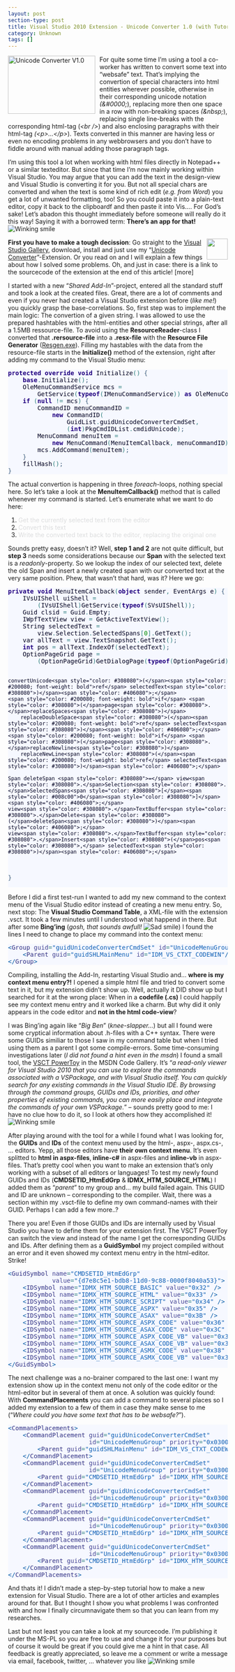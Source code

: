 ```yaml
---
layout: post
section-type: post
title: Visual Studio 2010 Extension - Unicode Converter 1.0 (with Tutorial)
category: Unknown
tags: []
---
```

<p><a href="http://visualstudiogallery.msdn.microsoft.com/en-us/fcc87763-32e7-4870-8289-f18ce37b9764"><img class="wlDisabledImage" style="border-right-width: 0px; margin: 0px 10px 10px 0px; display: inline; border-top-width: 0px; border-bottom-width: 0px; border-left-width: 0px" src="http://anheledirwp.blob.core.windows.net/wordpress/2010/08/splashscreen.png" border="0" alt="Unicode Converter V1.0" width="200" height="133" align="left" /></a>For quite some time I&rsquo;m using a tool a co-worker has written to convert some text into &ldquo;websafe&rdquo; text. That&rsquo;s implying the convertion of special characters into html entities wherever possible, otherwise in their corresponding unicode notation <em>(&amp;#0000;</em>), replacing more then one space in a row with non-breaking spaces <em>(&amp;nbsp;</em>), replacing single line-breaks with the corresponding html-tag (<em>&lt;br /&gt;</em>) and also enclosing paragraphs with their html-tag <em>(&lt;p&gt;&hellip;&lt;/p&gt;</em>). Texts converted in this manner are having less or even no encoding problems in any webbrowsers and you don&rsquo;t have to fiddle around with manual adding those paragraph tags.</p>
<p>I&rsquo;m using this tool a lot when working with html files directly in Notepad++ or a similar texteditor. But since that time I&rsquo;m now mainly working within Visual Studio. You may argue that you can add the text in the design-view and Visual Studio is converting it for you. But not all special chars are converted and when the text is some kind of rich edit (<em>e.g. from Word</em>) you get a lot of unwanted formatting, too! So you could paste it into a plain-text editor, copy it back to the clipboardf and then paste it into Vis&hellip;. For God&rsquo;s sake! Let&rsquo;s abadon this thought immediately before someone will really do it this way! Saying it with a borrowed term: <strong>There&rsquo;s an app for that!</strong> <img class="wlEmoticon wlEmoticon-winkingsmile" style="border-bottom-style: none; border-right-style: none; border-top-style: none; border-left-style: none" src="http://anheledirwp.blob.core.windows.net/wordpress/2010/08/wlEmoticonwinkingsmile.png" alt="Winking smile" /></p>
<p><strong><img class="wlDisabledImage" style="border-right-width: 0px; margin: 0px 0px 0px 10px; display: inline; border-top-width: 0px; border-bottom-width: 0px; border-left-width: 0px" src="http://anheledirwp.blob.core.windows.net/wordpress/2010/08/web.png" border="0" alt="" width="48" height="48" align="right" />First you have to make a tough decission</strong>: Go straight to the <a href="http://visualstudiogallery.msdn.microsoft.com/en-us/fcc87763-32e7-4870-8289-f18ce37b9764">Visual Studio Gallery</a>, download, install and just use my &ldquo;<a href="http://visualstudiogallery.msdn.microsoft.com/en-us/fcc87763-32e7-4870-8289-f18ce37b9764">Unicode Converter</a>&rdquo;-Extension. Or you read on and I will explain a few things about how I solved some problems. Oh, and just in case: there is a link to the sourcecode of the extension at the end of this article! [more]</p>
<p>I started with a new &ldquo;<em>Shared Add-In</em>&rdquo;-project, entered all the standard stuff and took a look at the created files. Great, there are a lot of comments and even if you never had created a Visual Studio extension before (<em>like me!</em>) you quickly grasp the base-correlations. So, first step was to implement the main logic: The convertion of a given string. I was allowed to use the prepared hashtables with the html-entities and other special strings, after all a 1.5MB ressource-file. To avoid using the <strong>ResourceReader</strong>-class I converted that <strong>.rersource-file</strong> into a <strong>.resx-file</strong> with the <strong>Resource File Generator</strong> (<a href="http://msdn.microsoft.com/en-us/library/ccec7sz1(v=vs.80).aspx">Resgen.exe</a>). Filling my hastables with the data from the resource-file starts in the <strong>Initialize()</strong> method of the extension, right after adding my command to the Visual Studio menu:</p>
<pre style="background: #f6f8ff; color: #000020"><span style="color: #200080; font-weight: bold">protected</span> <span style="color: #200080; font-weight: bold">override</span> <span style="color: #200080; font-weight: bold">void</span> Initialize<span style="color: #308080">(</span><span style="color: #308080">)</span> <span style="color: #406080">{</span>
    <span style="color: #200080; font-weight: bold">base</span><span style="color: #308080">.</span>Initialize<span style="color: #308080">(</span><span style="color: #308080">)</span><span style="color: #406080">;</span>
    OleMenuCommandService mcs <span style="color: #308080">=</span>
        GetService<span style="color: #308080">(</span><span style="color: #200080; font-weight: bold">typeof</span><span style="color: #308080">(</span>IMenuCommandService<span style="color: #308080">)</span><span style="color: #308080">)</span> <span style="color: #200080; font-weight: bold">as</span> OleMenuCommandService<span style="color: #406080">;</span>
    <span style="color: #200080; font-weight: bold">if</span> <span style="color: #308080">(</span><span style="color: #200080; font-weight: bold">null</span> <span style="color: #308080">!</span><span style="color: #308080">=</span> mcs<span style="color: #308080">)</span> <span style="color: #406080">{</span>
        CommandID menuCommandID <span style="color: #308080">=</span>
            <span style="color: #200080; font-weight: bold">new</span> CommandID<span style="color: #308080">(</span>
                GuidList<span style="color: #308080">.</span>guidUnicodeConverterCmdSet<span style="color: #308080">,</span>
                <span style="color: #308080">(</span><span style="color: #200080; font-weight: bold">int</span><span style="color: #308080">)</span>PkgCmdIDList<span style="color: #308080">.</span>cmdidUnicode<span style="color: #308080">)</span><span style="color: #406080">;</span>
        MenuCommand menuItem <span style="color: #308080">=</span>
            <span style="color: #200080; font-weight: bold">new</span> MenuCommand<span style="color: #308080">(</span>MenuItemCallback<span style="color: #308080">,</span> menuCommandID<span style="color: #308080">)</span><span style="color: #406080">;</span>
        mcs<span style="color: #308080">.</span>AddCommand<span style="color: #308080">(</span>menuItem<span style="color: #308080">)</span><span style="color: #406080">;</span>
    <span style="color: #406080">}</span>
    fillHash<span style="color: #308080">(</span><span style="color: #308080">)</span><span style="color: #406080">;</span>
<span style="color: #406080">}</span></pre>
<p>The actual convertion is happening in three <em>foreach</em>-loops, nothing special here. So let&rsquo;s take a look at the <strong>MenuItemCallback()</strong> method that is called whenever my command is started. Let&rsquo;s enumerate what we want to do here:</p>
<ol>
<li><span style="color: #dcddde;">Get the currently selected text from the editor</span> </li>
<li><span style="color: #dcddde;">Convert this text</span> </li>
<li><span style="color: #dcddde;">Write the converted text back to the editor, replacing the original one</span> </li>
</ol>
<p>Sounds pretty easy, doesn&rsquo;t it? Well, <strong>step 1 and 2</strong> are not quite difficult, but <strong>step 3</strong> needs some considerations because our <strong>Span</strong> with the selected text is a <em>readonly</em>-property. So we lookup the index of our selected text, delete the old Span and insert a newly created span with our converted text at the very same position. Phew, that wasn&rsquo;t that hard, was it? Here we go:</p>
<pre style="background: #f6f8ff; color: #000020"><span style="color: #200080; font-weight: bold">private</span> <span style="color: #200080; font-weight: bold">void</span> MenuItemCallback<span style="color: #308080">(</span><span style="color: #200080; font-weight: bold">object</span> sender<span style="color: #308080">,</span> EventArgs e<span style="color: #308080">)</span> <span style="color: #406080">{</span>
    IVsUIShell uiShell <span style="color: #308080">=</span>
        <span style="color: #308080">(</span>IVsUIShell<span style="color: #308080">)</span>GetService<span style="color: #308080">(</span><span style="color: #200080; font-weight: bold">typeof</span><span style="color: #308080">(</span>SVsUIShell<span style="color: #308080">)</span><span style="color: #308080">)</span><span style="color: #406080">;</span>
    Guid clsid <span style="color: #308080">=</span> Guid<span style="color: #308080">.</span>Empty<span style="color: #406080">;</span>
    IWpfTextView view <span style="color: #308080">=</span> GetActiveTextView<span style="color: #308080">(</span><span style="color: #308080">)</span><span style="color: #406080">;</span>
    String selectedText <span style="color: #308080">=</span>
        view<span style="color: #308080">.</span>Selection<span style="color: #308080">.</span>SelectedSpans<span style="color: #308080">[</span><span style="color: #008c00">0</span><span style="color: #308080">]</span><span style="color: #308080">.</span>GetText<span style="color: #308080">(</span><span style="color: #308080">)</span><span style="color: #406080">;</span>
    var allText <span style="color: #308080">=</span> view<span style="color: #308080">.</span>TextSnapshot<span style="color: #308080">.</span>GetText<span style="color: #308080">(</span><span style="color: #308080">)</span><span style="color: #406080">;</span>
    <span style="color: #200080; font-weight: bold">int</span> pos <span style="color: #308080">=</span> allText<span style="color: #308080">.</span>IndexOf<span style="color: #308080">(</span>selectedText<span style="color: #308080">)</span><span style="color: #406080">;</span>
    OptionPageGrid page <span style="color: #308080">=</span>
        <span style="color: #308080">(</span>OptionPageGrid<span style="color: #308080">)</span>GetDialogPage<span style="color: #308080">(</span><span style="color: #200080; font-weight: bold">typeof</span><span style="color: #308080">(</span>OptionPageGrid<span style="color: #308080">)</span><span style="color: #308080">)</span><span style="color: #406080">;</span>

    convertUnicode<span style="color: #308080">(</span><span style="color: #200080; font-weight: bold">ref</span> selectedText<span style="color: #308080">)</span><span style="color: #406080">;</span>
    <span style="color: #200080; font-weight: bold">if</span> <span style="color: #308080">(</span>page<span style="color: #308080">.</span>replaceSpaces<span style="color: #308080">)</span>
        replaceDoubleSpace<span style="color: #308080">(</span><span style="color: #200080; font-weight: bold">ref</span> selectedText<span style="color: #308080">)</span><span style="color: #406080">;</span>
    <span style="color: #200080; font-weight: bold">if</span> <span style="color: #308080">(</span>page<span style="color: #308080">.</span>replaceNewline<span style="color: #308080">)</span>
        replaceNewLine<span style="color: #308080">(</span><span style="color: #200080; font-weight: bold">ref</span> selectedText<span style="color: #308080">)</span><span style="color: #406080">;</span>

    Span deleteSpan <span style="color: #308080">=</span> view<span style="color: #308080">.</span>Selection<span style="color: #308080">.</span>SelectedSpans<span style="color: #308080">[</span><span style="color: #008c00">0</span><span style="color: #308080">]</span><span style="color: #406080">;</span>
    view<span style="color: #308080">.</span>TextBuffer<span style="color: #308080">.</span>Delete<span style="color: #308080">(</span>deleteSpan<span style="color: #308080">)</span><span style="color: #406080">;</span>
    view<span style="color: #308080">.</span>TextBuffer<span style="color: #308080">.</span>Insert<span style="color: #308080">(</span>pos<span style="color: #308080">,</span> selectedText<span style="color: #308080">)</span><span style="color: #406080">;</span>
<span style="color: #406080">}</span></pre>
<p>Before I did a first test-run I wanted to add my new command to the context menu of the Visual Studio editor instead of creating a new menu entry. So, next stop: The <strong>Visual Studio Command Table</strong>, a XML-file with the extension .vsct. It took a few minutes until I understood what happend in there. But after some <strong>Bing&rsquo;ing</strong> (<em>gosh, that sounds awfull!</em> <img class="wlEmoticon wlEmoticon-sadsmile" style="border-bottom-style: none; border-right-style: none; border-top-style: none; border-left-style: none" src="http://anheledirwp.blob.core.windows.net/wordpress/2010/08/wlEmoticonsadsmile.png" alt="Sad smile" />) I found the lines I need to change to place my command into the context menu:</p>
<pre style="background: #f6f8ff; color: #000020"><span style="color: #0057a6">&lt;</span><span style="color: #333385">Group</span> <span style="color: #474796">guid</span><span style="color: #308080">=</span><span style="color: #1060b6">"</span><span style="color: #1060b6">guidUnicodeConverterCmdSet</span><span style="color: #1060b6">"</span> <span style="color: #474796">id</span><span style="color: #308080">=</span><span style="color: #1060b6">"</span><span style="color: #1060b6">UnicodeMenuGroup</span><span style="color: #1060b6">"</span> <span style="color: #474796">priority</span><span style="color: #308080">=</span><span style="color: #1060b6">"</span><span style="color: #1060b6">0x0600</span><span style="color: #1060b6">"</span><span style="color: #0057a6">&gt;</span>
    <span style="color: #0057a6">&lt;</span><span style="color: #333385">Parent</span> <span style="color: #474796">guid</span><span style="color: #308080">=</span><span style="color: #1060b6">"</span><span style="color: #1060b6">guidSHLMainMenu</span><span style="color: #1060b6">"</span> <span style="color: #474796">id</span><span style="color: #308080">=</span><span style="color: #1060b6">"</span><span style="color: #1060b6">IDM_VS_CTXT_CODEWIN</span><span style="color: #1060b6">"</span><span style="color: #0057a6">/&gt;</span>
<span style="color: #0057a6">&lt;/</span><span style="color: #333385">Group</span><span style="color: #0057a6">&gt;</span></pre>
<p>Compiling, installing the Add-In, restarting Visual Studio and&hellip; <strong>where is my context menu entry?!</strong> I opened a simple html file and tried to convert some text in it, but my extension didn&rsquo;t show up. Well, actually it DID show up but I searched for it at the wrong place: When in a <strong>codefile (.cs)</strong> I could happily see my context menu entry and it worked like a charm. But why did it only appears in the code editor and <strong>not in the html code-view</strong>?</p>
<p>I was Bing&rsquo;ing again like &ldquo;<em>Big Ben</em>&rdquo; (<em>knee-slapper&hellip;</em>) but all I found were some cryptical information about .h-files with a C++ syntax. There were some GUIDs similiar to those I saw in my command table but when I tried using them as a parent I got some compile-errors. Some time-consuming investigations later (<em>I did not found a hint even in the msdn</em>) I found a small tool, the <a href="http://code.msdn.microsoft.com/VSCTPowerToy">VSCT PowerToy</a> in the MSDN Code Gallery. It&rsquo;s &ldquo;<em>a read-only viewer for Visual Studio 2010 that you can use to explore the commands associated with a VSPackage, and with Visual Studio itself. You can quickly search for any existing commands in the Visual Studio IDE. By browsing through the command groups, GUIDs and IDs, priorities, and other properties of existing commands, you can more easily place and integrate the commands of your own VSPackage.</em>&rdquo; &ndash; sounds pretty good to me: I have no clue how to do it, so I look at others how they accomplished it! <img class="wlEmoticon wlEmoticon-winkingsmile" style="border-bottom-style: none; border-right-style: none; border-top-style: none; border-left-style: none" src="http://anheledirwp.blob.core.windows.net/wordpress/2010/08/wlEmoticonwinkingsmile.png" alt="Winking smile" /></p>
<p>After playing around with the tool for a while I found what I was looking for, the <strong>GUIDs</strong> and <strong>IDs</strong> of the context menu used by the html-, aspx-, aspx.cs-, &hellip; editors. Yepp, all those editors have <strong>their own context menu</strong>. It&rsquo;s even splitted to <strong>html in aspx-files</strong>,<strong> inline-c#</strong> in aspx-files and <strong>inline-vb</strong> in aspx-files. That&rsquo;s pretty cool when you want to make an extension that&rsquo;s only working with a subset of all editors or languages! To test my newly found GUIDs and IDs (<strong>CMDSETID_HtmEdGrp</strong> &amp; <strong>IDMX_HTM_SOURCE_HTML</strong>) I added them as &ldquo;<em>parent</em>&rdquo; to my group and&hellip; my build failed again. This GUID and ID are unknown &ndash; corresponding to the compiler. Wait, there was a section within my .vsct-file to define my own command-names with their GUID. Perhaps I can add a few more..?</p>
<p>There you are! Even if those GUIDs and IDs are internally used by Visual Studio you have to define them for your extension first. The VSCT PowerToy can switch the view and instead of the name I get the corresponding GUIDs and IDs. After defining them as a <strong>GuidSymbol</strong> my project compiled without an error and it even showed my context menu entry in the html-editor. Strike!</p>
<pre style="background: #f6f8ff; color: #000020"><span style="color: #0057a6">&lt;</span><span style="color: #333385">GuidSymbol</span> <span style="color: #474796">name</span><span style="color: #308080">=</span><span style="color: #1060b6">"</span><span style="color: #1060b6">CMDSETID_HtmEdGrp</span><span style="color: #1060b6">"</span>
            <span style="color: #474796">value</span><span style="color: #308080">=</span><span style="color: #1060b6">"</span><span style="color: #1060b6">{d7e8c5e1-bdb8-11d0-9c88-0000f8040a53}</span><span style="color: #1060b6">"</span><span style="color: #0057a6">&gt;</span>
    <span style="color: #0057a6">&lt;</span><span style="color: #333385">IDSymbol</span> <span style="color: #474796">name</span><span style="color: #308080">=</span><span style="color: #1060b6">"</span><span style="color: #1060b6">IDMX_HTM_SOURCE_BASIC</span><span style="color: #1060b6">"</span> <span style="color: #474796">value</span><span style="color: #308080">=</span><span style="color: #1060b6">"</span><span style="color: #1060b6">0x32</span><span style="color: #1060b6">"</span> <span style="color: #0057a6">/&gt;</span>
    <span style="color: #0057a6">&lt;</span><span style="color: #333385">IDSymbol</span> <span style="color: #474796">name</span><span style="color: #308080">=</span><span style="color: #1060b6">"</span><span style="color: #1060b6">IDMX_HTM_SOURCE_HTML</span><span style="color: #1060b6">"</span> <span style="color: #474796">value</span><span style="color: #308080">=</span><span style="color: #1060b6">"</span><span style="color: #1060b6">0x33</span><span style="color: #1060b6">"</span> <span style="color: #0057a6">/&gt;</span>
    <span style="color: #0057a6">&lt;</span><span style="color: #333385">IDSymbol</span> <span style="color: #474796">name</span><span style="color: #308080">=</span><span style="color: #1060b6">"</span><span style="color: #1060b6">IDMX_HTM_SOURCE_SCRIPT</span><span style="color: #1060b6">"</span> <span style="color: #474796">value</span><span style="color: #308080">=</span><span style="color: #1060b6">"</span><span style="color: #1060b6">0x34</span><span style="color: #1060b6">"</span> <span style="color: #0057a6">/&gt;</span>
    <span style="color: #0057a6">&lt;</span><span style="color: #333385">IDSymbol</span> <span style="color: #474796">name</span><span style="color: #308080">=</span><span style="color: #1060b6">"</span><span style="color: #1060b6">IDMX_HTM_SOURCE_ASPX</span><span style="color: #1060b6">"</span> <span style="color: #474796">value</span><span style="color: #308080">=</span><span style="color: #1060b6">"</span><span style="color: #1060b6">0x35</span><span style="color: #1060b6">"</span> <span style="color: #0057a6">/&gt;</span>
    <span style="color: #0057a6">&lt;</span><span style="color: #333385">IDSymbol</span> <span style="color: #474796">name</span><span style="color: #308080">=</span><span style="color: #1060b6">"</span><span style="color: #1060b6">IDMX_HTM_SOURCE_ASAX</span><span style="color: #1060b6">"</span> <span style="color: #474796">value</span><span style="color: #308080">=</span><span style="color: #1060b6">"</span><span style="color: #1060b6">0x3B</span><span style="color: #1060b6">"</span> <span style="color: #0057a6">/&gt;</span>
    <span style="color: #0057a6">&lt;</span><span style="color: #333385">IDSymbol</span> <span style="color: #474796">name</span><span style="color: #308080">=</span><span style="color: #1060b6">"</span><span style="color: #1060b6">IDMX_HTM_SOURCE_ASPX_CODE</span><span style="color: #1060b6">"</span> <span style="color: #474796">value</span><span style="color: #308080">=</span><span style="color: #1060b6">"</span><span style="color: #1060b6">0x36</span><span style="color: #1060b6">"</span> <span style="color: #0057a6">/&gt;</span>
    <span style="color: #0057a6">&lt;</span><span style="color: #333385">IDSymbol</span> <span style="color: #474796">name</span><span style="color: #308080">=</span><span style="color: #1060b6">"</span><span style="color: #1060b6">IDMX_HTM_SOURCE_ASAX_CODE</span><span style="color: #1060b6">"</span> <span style="color: #474796">value</span><span style="color: #308080">=</span><span style="color: #1060b6">"</span><span style="color: #1060b6">0x3C</span><span style="color: #1060b6">"</span> <span style="color: #0057a6">/&gt;</span>
    <span style="color: #0057a6">&lt;</span><span style="color: #333385">IDSymbol</span> <span style="color: #474796">name</span><span style="color: #308080">=</span><span style="color: #1060b6">"</span><span style="color: #1060b6">IDMX_HTM_SOURCE_ASPX_CODE_VB</span><span style="color: #1060b6">"</span> <span style="color: #474796">value</span><span style="color: #308080">=</span><span style="color: #1060b6">"</span><span style="color: #1060b6">0x37</span><span style="color: #1060b6">"</span> <span style="color: #0057a6">/&gt;</span>
    <span style="color: #0057a6">&lt;</span><span style="color: #333385">IDSymbol</span> <span style="color: #474796">name</span><span style="color: #308080">=</span><span style="color: #1060b6">"</span><span style="color: #1060b6">IDMX_HTM_SOURCE_ASAX_CODE_VB</span><span style="color: #1060b6">"</span> <span style="color: #474796">value</span><span style="color: #308080">=</span><span style="color: #1060b6">"</span><span style="color: #1060b6">0x3D</span><span style="color: #1060b6">"</span> <span style="color: #0057a6">/&gt;</span>
    <span style="color: #0057a6">&lt;</span><span style="color: #333385">IDSymbol</span> <span style="color: #474796">name</span><span style="color: #308080">=</span><span style="color: #1060b6">"</span><span style="color: #1060b6">IDMX_HTM_SOURCE_ASMX_CODE</span><span style="color: #1060b6">"</span> <span style="color: #474796">value</span><span style="color: #308080">=</span><span style="color: #1060b6">"</span><span style="color: #1060b6">0x38</span><span style="color: #1060b6">"</span> <span style="color: #0057a6">/&gt;</span>
    <span style="color: #0057a6">&lt;</span><span style="color: #333385">IDSymbol</span> <span style="color: #474796">name</span><span style="color: #308080">=</span><span style="color: #1060b6">"</span><span style="color: #1060b6">IDMX_HTM_SOURCE_ASMX_CODE_VB</span><span style="color: #1060b6">"</span> <span style="color: #474796">value</span><span style="color: #308080">=</span><span style="color: #1060b6">"</span><span style="color: #1060b6">0x39</span><span style="color: #1060b6">"</span> <span style="color: #0057a6">/&gt;</span>
<span style="color: #0057a6">&lt;/</span><span style="color: #333385">GuidSymbol</span><span style="color: #0057a6">&gt;</span></pre>
<p>The next challenge was a no-brainer compared to the last one: I want my extension show up in the context menu not only of the code editor or the html-editor but in several of them at once. A solution was quickly found: With <strong>CommandPlacements</strong> you can add a command to several places so I added my extension to a few of them in case they make sense to me (&ldquo;<em>Where could you have some text that has to be websafe?</em>&rdquo;).</p>
<pre style="background: #f6f8ff; color: #000020"><span style="color: #0057a6">&lt;</span><span style="color: #333385">CommandPlacements</span><span style="color: #0057a6">&gt;</span>
    <span style="color: #0057a6">&lt;</span><span style="color: #333385">CommandPlacement</span> <span style="color: #474796">guid</span><span style="color: #308080">=</span><span style="color: #1060b6">"</span><span style="color: #1060b6">guidUnicodeConverterCmdSet</span><span style="color: #1060b6">"</span>
                      <span style="color: #474796">id</span><span style="color: #308080">=</span><span style="color: #1060b6">"</span><span style="color: #1060b6">UnicodeMenuGroup</span><span style="color: #1060b6">"</span> <span style="color: #474796">priority</span><span style="color: #308080">=</span><span style="color: #1060b6">"</span><span style="color: #1060b6">0x0300</span><span style="color: #1060b6">"</span><span style="color: #0057a6">&gt;</span>
        <span style="color: #0057a6">&lt;</span><span style="color: #333385">Parent</span> <span style="color: #474796">guid</span><span style="color: #308080">=</span><span style="color: #1060b6">"</span><span style="color: #1060b6">guidSHLMainMenu</span><span style="color: #1060b6">"</span> <span style="color: #474796">id</span><span style="color: #308080">=</span><span style="color: #1060b6">"</span><span style="color: #1060b6">IDM_VS_CTXT_CODEWIN</span><span style="color: #1060b6">"</span><span style="color: #0057a6">/&gt;</span>
    <span style="color: #0057a6">&lt;/</span><span style="color: #333385">CommandPlacement</span><span style="color: #0057a6">&gt;</span>
    <span style="color: #0057a6">&lt;</span><span style="color: #333385">CommandPlacement</span> <span style="color: #474796">guid</span><span style="color: #308080">=</span><span style="color: #1060b6">"</span><span style="color: #1060b6">guidUnicodeConverterCmdSet</span><span style="color: #1060b6">"</span>
                      <span style="color: #474796">id</span><span style="color: #308080">=</span><span style="color: #1060b6">"</span><span style="color: #1060b6">UnicodeMenuGroup</span><span style="color: #1060b6">"</span> <span style="color: #474796">priority</span><span style="color: #308080">=</span><span style="color: #1060b6">"</span><span style="color: #1060b6">0x0300</span><span style="color: #1060b6">"</span><span style="color: #0057a6">&gt;</span>
        <span style="color: #0057a6">&lt;</span><span style="color: #333385">Parent</span> <span style="color: #474796">guid</span><span style="color: #308080">=</span><span style="color: #1060b6">"</span><span style="color: #1060b6">CMDSETID_HtmEdGrp</span><span style="color: #1060b6">"</span> <span style="color: #474796">id</span><span style="color: #308080">=</span><span style="color: #1060b6">"</span><span style="color: #1060b6">IDMX_HTM_SOURCE_HTML</span><span style="color: #1060b6">"</span><span style="color: #0057a6">/&gt;</span>
    <span style="color: #0057a6">&lt;/</span><span style="color: #333385">CommandPlacement</span><span style="color: #0057a6">&gt;</span>
    <span style="color: #0057a6">&lt;</span><span style="color: #333385">CommandPlacement</span> <span style="color: #474796">guid</span><span style="color: #308080">=</span><span style="color: #1060b6">"</span><span style="color: #1060b6">guidUnicodeConverterCmdSet</span><span style="color: #1060b6">"</span>
                      <span style="color: #474796">id</span><span style="color: #308080">=</span><span style="color: #1060b6">"</span><span style="color: #1060b6">UnicodeMenuGroup</span><span style="color: #1060b6">"</span> <span style="color: #474796">priority</span><span style="color: #308080">=</span><span style="color: #1060b6">"</span><span style="color: #1060b6">0x0300</span><span style="color: #1060b6">"</span><span style="color: #0057a6">&gt;</span>
        <span style="color: #0057a6">&lt;</span><span style="color: #333385">Parent</span> <span style="color: #474796">guid</span><span style="color: #308080">=</span><span style="color: #1060b6">"</span><span style="color: #1060b6">CMDSETID_HtmEdGrp</span><span style="color: #1060b6">"</span> <span style="color: #474796">id</span><span style="color: #308080">=</span><span style="color: #1060b6">"</span><span style="color: #1060b6">IDMX_HTM_SOURCE_SCRIPT</span><span style="color: #1060b6">"</span><span style="color: #0057a6">/&gt;</span>
    <span style="color: #0057a6">&lt;/</span><span style="color: #333385">CommandPlacement</span><span style="color: #0057a6">&gt;</span>
    <span style="color: #0057a6">&lt;</span><span style="color: #333385">CommandPlacement</span> <span style="color: #474796">guid</span><span style="color: #308080">=</span><span style="color: #1060b6">"</span><span style="color: #1060b6">guidUnicodeConverterCmdSet</span><span style="color: #1060b6">"</span>
                      <span style="color: #474796">id</span><span style="color: #308080">=</span><span style="color: #1060b6">"</span><span style="color: #1060b6">UnicodeMenuGroup</span><span style="color: #1060b6">"</span> <span style="color: #474796">priority</span><span style="color: #308080">=</span><span style="color: #1060b6">"</span><span style="color: #1060b6">0x0300</span><span style="color: #1060b6">"</span><span style="color: #0057a6">&gt;</span>
        <span style="color: #0057a6">&lt;</span><span style="color: #333385">Parent</span> <span style="color: #474796">guid</span><span style="color: #308080">=</span><span style="color: #1060b6">"</span><span style="color: #1060b6">CMDSETID_HtmEdGrp</span><span style="color: #1060b6">"</span> <span style="color: #474796">id</span><span style="color: #308080">=</span><span style="color: #1060b6">"</span><span style="color: #1060b6">IDMX_HTM_SOURCE_ASPX</span><span style="color: #1060b6">"</span><span style="color: #0057a6">/&gt;</span>
    <span style="color: #0057a6">&lt;/</span><span style="color: #333385">CommandPlacement</span><span style="color: #0057a6">&gt;</span>
    <span style="color: #0057a6">&lt;</span><span style="color: #333385">CommandPlacement</span> <span style="color: #474796">guid</span><span style="color: #308080">=</span><span style="color: #1060b6">"</span><span style="color: #1060b6">guidUnicodeConverterCmdSet</span><span style="color: #1060b6">"</span>
                      <span style="color: #474796">id</span><span style="color: #308080">=</span><span style="color: #1060b6">"</span><span style="color: #1060b6">UnicodeMenuGroup</span><span style="color: #1060b6">"</span> <span style="color: #474796">priority</span><span style="color: #308080">=</span><span style="color: #1060b6">"</span><span style="color: #1060b6">0x0300</span><span style="color: #1060b6">"</span><span style="color: #0057a6">&gt;</span>
        <span style="color: #0057a6">&lt;</span><span style="color: #333385">Parent</span> <span style="color: #474796">guid</span><span style="color: #308080">=</span><span style="color: #1060b6">"</span><span style="color: #1060b6">CMDSETID_HtmEdGrp</span><span style="color: #1060b6">"</span> <span style="color: #474796">id</span><span style="color: #308080">=</span><span style="color: #1060b6">"</span><span style="color: #1060b6">IDMX_HTM_SOURCE_ASAX</span><span style="color: #1060b6">"</span><span style="color: #0057a6">/&gt;</span>
    <span style="color: #0057a6">&lt;/</span><span style="color: #333385">CommandPlacement</span><span style="color: #0057a6">&gt;</span>
<span style="color: #0057a6">&lt;/</span><span style="color: #333385">CommandPlacements</span><span style="color: #0057a6">&gt;</span></pre>
<p>And thats it! I didn&rsquo;t made a step-by-step tutorial how to make a new extension for Visual Studio. There are a lot of other articles and examples around for that. But I thought I show you what problems I was confronted with and how I finally circumnavigate them so that you can learn from my researches.</p>
<p>Last but not least you can take a look at my sourcecode. I&rsquo;m publishing it under the MS-PL so you are free to use and change it for your purposes but of course it would be great if you could give me a hint in that case. All feedback is greatly appreciated, so leave me a comment or write a message via email, facebook, twitter, &hellip; whatever you like <img class="wlEmoticon wlEmoticon-winkingsmile" style="border-bottom-style: none; border-right-style: none; border-top-style: none; border-left-style: none" src="http://anheledirwp.blob.core.windows.net/wordpress/2010/08/wlEmoticonwinkingsmile.png" alt="Winking smile" /></p>